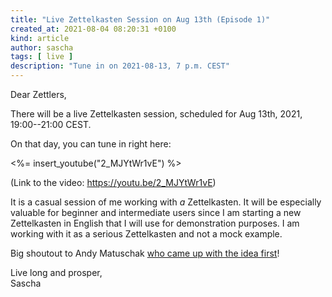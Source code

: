 ```yaml
---
title: "Live Zettelkasten Session on Aug 13th (Episode 1)"
created_at: 2021-08-04 08:20:31 +0100
kind: article
author: sascha
tags: [ live ]
description: "Tune in on 2021-08-13, 7 p.m. CEST"
---
```

Dear Zettlers,

There will be a live Zettelkasten session, scheduled for Aug 13th, 2021, 19:00--21:00 CEST.

On that day, you can tune in right here:

<%= insert_youtube("2_MJYtWr1vE") %>

(Link to the video: <https://youtu.be/2_MJYtWr1vE>)

It is a casual session of me working with *a* Zettelkasten. It will be especially valuable for beginner and intermediate users since I am starting a new Zettelkasten in English that I will use for demonstration purposes. I am working with it as a serious Zettelkasten and not a mock example.

Big shoutout to Andy Matuschak [who came up with the idea first](
https://www.youtube.com/watch?v=DGcs4tyey18)!

Live long and prosper,<br>
Sascha
